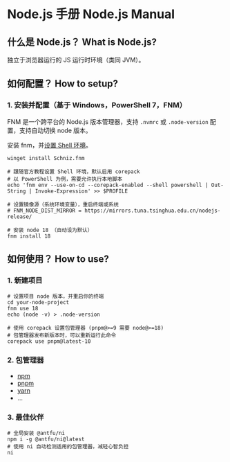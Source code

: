 # Node.js 手册 Node.js Manual

## 什么是 Node.js？ What is Node.js?

独立于浏览器运行的 JS 运行时环境（类同 JVM）。

## 如何配置？ How to setup?

### 1. 安装并配置（基于 Windows，PowerShell 7，FNM）

FNM 是一个跨平台的 Node.js 版本管理器，支持 `.nvmrc` 或 `.node-version` 配置，支持自动切换 node 版本。

安装 fnm，并[设置 Shell 环境](https://github.com/Schniz/fnm?tab=readme-ov-file#shell-setup)。

```shell
winget install Schniz.fnm

# 跟随官方教程设置 Shell 环境，默认启用 corepack
# 以 PowerShell 为例，需要允许执行本地脚本
echo 'fnm env --use-on-cd --corepack-enabled --shell powershell | Out-String | Invoke-Expression' >> $PROFILE

# 设置镜像源（系统环境变量），重启终端或系统
# FNM_NODE_DIST_MIRROR = https://mirrors.tuna.tsinghua.edu.cn/nodejs-release/

# 安装 node 18 （自动设为默认）
fnm install 18
```

## 如何使用？ How to use?

### 1. 新建项目

```shell
# 设置项目 node 版本，并重启你的终端
cd your-node-project
fnm use 18
echo (node -v) > .node-version

# 使用 corepack 设置包管理器 (pnpm@>=9 需要 node@>=18)
# 包管理器发布新版本时，可以重新运行此命令
corepack use pnpm@latest-10
```

### 2. 包管理器

- [npm](nodejs-pm-npm-manual.md)
- [pnpm](nodejs-pm-pnpm-manual.md)
- [yarn](nodejs-pm-yarn-manual.md)
- ...

### 3. 最佳伙伴

```shell
# 全局安装 @antfu/ni
npm i -g @antfu/ni@latest
# 使用 ni 自动检测适用的包管理器，减轻心智负担
ni
```

